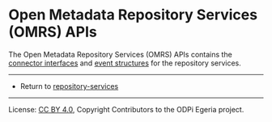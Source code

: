 <!-- SPDX-License-Identifier: CC-BY-4.0 -->
<!-- Copyright Contributors to the ODPi Egeria project. -->

# Open Metadata Repository Services (OMRS) APIs

The Open Metadata Repository Services (OMRS) APIs contains the 
[connector interfaces](../docs/component-descriptions/connectors) and
[event structures](../docs/event-descriptions) for the repository services.

----
* Return to [repository-services](..)

----
License: [CC BY 4.0](https://creativecommons.org/licenses/by/4.0/),
Copyright Contributors to the ODPi Egeria project.
